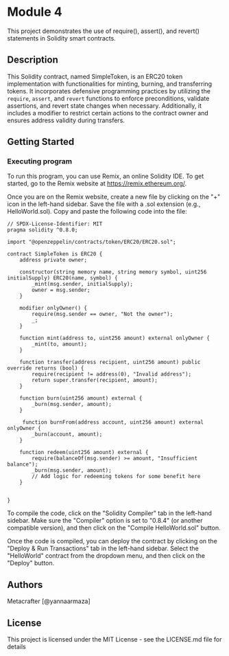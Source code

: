 # Module 4

This project demonstrates the use of require(), assert(), and revert() statements in Solidity smart contracts.

## Description

This Solidity contract, named SimpleToken, is an ERC20 token implementation with functionalities for minting, burning, and transferring tokens. It incorporates defensive programming practices by utilizing the `require`, `assert`, and `revert` functions to enforce preconditions, validate assertions, and revert state changes when necessary. Additionally, it includes a modifier to restrict certain actions to the contract owner and ensures address validity during transfers.

## Getting Started

### Executing program

To run this program, you can use Remix, an online Solidity IDE. To get started, go to the Remix website at https://remix.ethereum.org/.

Once you are on the Remix website, create a new file by clicking on the "+" icon in the left-hand sidebar. Save the file with a .sol extension (e.g., HelloWorld.sol). Copy and paste the following code into the file:

```
// SPDX-License-Identifier: MIT
pragma solidity ^0.8.0;

import "@openzeppelin/contracts/token/ERC20/ERC20.sol";

contract SimpleToken is ERC20 {
    address private owner;

    constructor(string memory name, string memory symbol, uint256 initialSupply) ERC20(name, symbol) {
        _mint(msg.sender, initialSupply);
        owner = msg.sender;
    }

    modifier onlyOwner() {
        require(msg.sender == owner, "Not the owner");
        _;
    }

    function mint(address to, uint256 amount) external onlyOwner {
        _mint(to, amount);
    }

    function transfer(address recipient, uint256 amount) public override returns (bool) {
        require(recipient != address(0), "Invalid address");
        return super.transfer(recipient, amount);
    }

    function burn(uint256 amount) external {
        _burn(msg.sender, amount);
    }

     function burnFrom(address account, uint256 amount) external onlyOwner {
        _burn(account, amount);
    }

    function redeem(uint256 amount) external {
        require(balanceOf(msg.sender) >= amount, "Insufficient balance");
        _burn(msg.sender, amount);
        // Add logic for redeeming tokens for some benefit here
    }
    

}

```

To compile the code, click on the "Solidity Compiler" tab in the left-hand sidebar. Make sure the "Compiler" option is set to "0.8.4" (or another compatible version), and then click on the "Compile HelloWorld.sol" button.

Once the code is compiled, you can deploy the contract by clicking on the "Deploy & Run Transactions" tab in the left-hand sidebar. Select the "HelloWorld" contract from the dropdown menu, and then click on the "Deploy" button.

## Authors

Metacrafter
[@yannaarmaza]


## License

This project is licensed under the MIT License - see the LICENSE.md file for details
